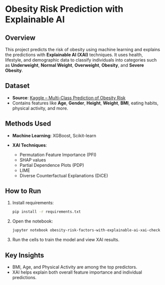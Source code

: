 
# Obesity Risk Prediction with Explainable AI

## Overview

This project predicts the risk of obesity using machine learning and explains the predictions with **Explainable AI (XAI)** techniques.
It uses health, lifestyle, and demographic data to classify individuals into categories such as **Underweight**, **Normal Weight**, **Overweight**, **Obesity**, and **Severe Obesity**.

## Dataset

* **Source**: [Kaggle – Multi-Class Prediction of Obesity Risk](https://www.kaggle.com/competitions/playground-series-s4e2/data)
* Contains features like **Age**, **Gender**, **Height**, **Weight**, **BMI**, eating habits, physical activity, and more.

## Methods Used

* **Machine Learning**: XGBoost, Scikit-learn
* **XAI Techniques**:

  * Permutation Feature Importance (PFI)
  * SHAP values
  * Partial Dependence Plots (PDP)
  * LIME
  * Diverse Counterfactual Explanations (DiCE)

## How to Run

1. Install requirements:

   ```bash
   pip install -r requirements.txt
   ```
2. Open the notebook:

   ```bash
   jupyter notebook obesity-risk-factors-with-explainable-ai-xai-checkpoint.ipynb
   ```
3. Run the cells to train the model and view XAI results.

## Key Insights

* BMI, Age, and Physical Activity are among the top predictors.
* XAI helps explain both overall feature importance and individual predictions.
